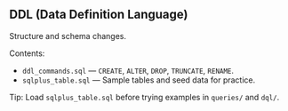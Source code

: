 ## DDL (Data Definition Language)

Structure and schema changes.

Contents:
- `ddl_commands.sql` — `CREATE`, `ALTER`, `DROP`, `TRUNCATE`, `RENAME`.
- `sqlplus_table.sql` — Sample tables and seed data for practice.

Tip: Load `sqlplus_table.sql` before trying examples in `queries/` and `dql/`.




